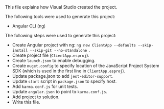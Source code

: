 This file explains how Visual Studio created the project.

The following tools were used to generate this project:

- Angular CLI (ng)

The following steps were used to generate this project:

- Create Angular project with ng: `ng new ClientApp --defaults --skip-install --skip-git --no-standalone `.
- Create project file (`ClientApp.esproj`).
- Create `launch.json` to enable debugging.
- Create `nuget.config` to specify location of the JavaScript Project System SDK (which is used in the first line in `ClientApp.esproj`).
- Update package.json to add `jest-editor-support`.
- Update `start` script in `package.json` to specify host.
- Add `karma.conf.js` for unit tests.
- Update `angular.json` to point to `karma.conf.js`.
- Add project to solution.
- Write this file.
